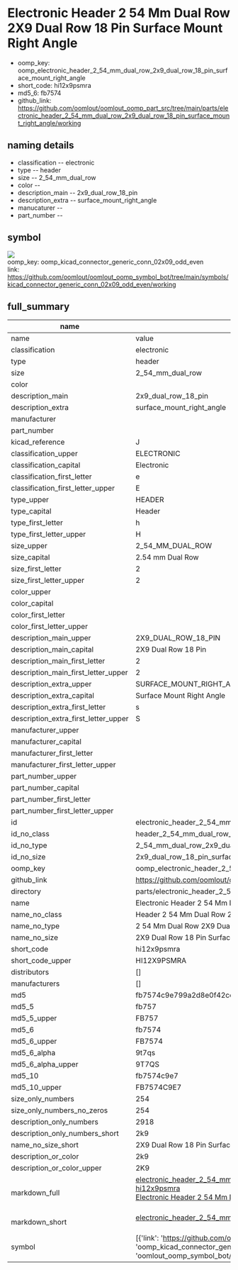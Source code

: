 # Electronic Header 2 54 Mm Dual Row 2X9 Dual Row 18 Pin Surface Mount Right Angle

  
* oomp_key: oomp_electronic_header_2_54_mm_dual_row_2x9_dual_row_18_pin_surface_mount_right_angle 
* short_code: hi12x9psmra
* md5_6: fb7574  
* github_link: https://github.com/oomlout/oomlout_oomp_part_src/tree/main/parts/electronic_header_2_54_mm_dual_row_2x9_dual_row_18_pin_surface_mount_right_angle/working  
## naming details
* classification -- electronic
* type -- header
* size -- 2_54_mm_dual_row
* color -- 
* description_main -- 2x9_dual_row_18_pin
* description_extra -- surface_mount_right_angle
* manucaturer -- 
* part_number -- 



## symbol

![](symbol/{index}/working/working_600.png)  
oomp_key: oomp_kicad_connector_generic_conn_02x09_odd_even  
link: https://github.com/oomlout/oomlout_oomp_symbol_bot/tree/main/symbols/kicad_connector_generic_conn_02x09_odd_even/working  


## full_summary
| name | value | 
| --- | --- | 
| name | value | 
| classification | electronic | 
| type | header | 
| size | 2_54_mm_dual_row | 
| color |  | 
| description_main | 2x9_dual_row_18_pin | 
| description_extra | surface_mount_right_angle | 
| manufacturer |  | 
| part_number |  | 
| kicad_reference | J | 
| classification_upper | ELECTRONIC | 
| classification_capital | Electronic | 
| classification_first_letter | e | 
| classification_first_letter_upper | E | 
| type_upper | HEADER | 
| type_capital | Header | 
| type_first_letter | h | 
| type_first_letter_upper | H | 
| size_upper | 2_54_MM_DUAL_ROW | 
| size_capital | 2.54 mm Dual Row | 
| size_first_letter | 2 | 
| size_first_letter_upper | 2 | 
| color_upper |  | 
| color_capital |  | 
| color_first_letter |  | 
| color_first_letter_upper |  | 
| description_main_upper | 2X9_DUAL_ROW_18_PIN | 
| description_main_capital | 2X9 Dual Row 18 Pin | 
| description_main_first_letter | 2 | 
| description_main_first_letter_upper | 2 | 
| description_extra_upper | SURFACE_MOUNT_RIGHT_ANGLE | 
| description_extra_capital | Surface Mount Right Angle | 
| description_extra_first_letter | s | 
| description_extra_first_letter_upper | S | 
| manufacturer_upper |  | 
| manufacturer_capital |  | 
| manufacturer_first_letter |  | 
| manufacturer_first_letter_upper |  | 
| part_number_upper |  | 
| part_number_capital |  | 
| part_number_first_letter |  | 
| part_number_first_letter_upper |  | 
| id | electronic_header_2_54_mm_dual_row_2x9_dual_row_18_pin_surface_mount_right_angle | 
| id_no_class | header_2_54_mm_dual_row_2x9_dual_row_18_pin_surface_mount_right_angle | 
| id_no_type | 2_54_mm_dual_row_2x9_dual_row_18_pin_surface_mount_right_angle | 
| id_no_size | 2x9_dual_row_18_pin_surface_mount_right_angle | 
| oomp_key | oomp_electronic_header_2_54_mm_dual_row_2x9_dual_row_18_pin_surface_mount_right_angle | 
| github_link | https://github.com/oomlout/oomlout_oomp_part_src/tree/main/parts/electronic_header_2_54_mm_dual_row_2x9_dual_row_18_pin_surface_mount_right_angle/working | 
| directory | parts/electronic_header_2_54_mm_dual_row_2x9_dual_row_18_pin_surface_mount_right_angle | 
| name | Electronic Header 2 54 Mm Dual Row 2X9 Dual Row 18 Pin Surface Mount Right Angle | 
| name_no_class | Header 2 54 Mm Dual Row 2X9 Dual Row 18 Pin Surface Mount Right Angle | 
| name_no_type | 2 54 Mm Dual Row 2X9 Dual Row 18 Pin Surface Mount Right Angle | 
| name_no_size | 2X9 Dual Row 18 Pin Surface Mount Right Angle | 
| short_code | hi12x9psmra | 
| short_code_upper | HI12X9PSMRA | 
| distributors | [] | 
| manufacturers | [] | 
| md5 | fb7574c9e799a2d8e0f42cc117f1105c | 
| md5_5 | fb757 | 
| md5_5_upper | FB757 | 
| md5_6 | fb7574 | 
| md5_6_upper | FB7574 | 
| md5_6_alpha | 9t7qs | 
| md5_6_alpha_upper | 9T7QS | 
| md5_10 | fb7574c9e7 | 
| md5_10_upper | FB7574C9E7 | 
| size_only_numbers | 254 | 
| size_only_numbers_no_zeros | 254 | 
| description_only_numbers | 2918 | 
| description_only_numbers_short | 2k9 | 
| name_no_size_short | 2X9 Dual Row 18 Pin Surface Mount Right Angle | 
| description_or_color | 2k9 | 
| description_or_color_upper | 2K9 | 
| markdown_full | [electronic_header_2_54_mm_dual_row_2x9_dual_row_18_pin_surface_mount_right_angle](https://github.com/oomlout/oomlout_oomp_part_src/tree/main/parts/electronic_header_2_54_mm_dual_row_2x9_dual_row_18_pin_surface_mount_right_angle/working)<br>[hi12x9psmra](https://github.com/oomlout/oomlout_oomp_part_src/tree/main/parts/electronic_header_2_54_mm_dual_row_2x9_dual_row_18_pin_surface_mount_right_angle/working)<br>[Electronic Header 2 54 Mm Dual Row 2X9 Dual Row 18 Pin Surface Mount Right Angle](https://github.com/oomlout/oomlout_oomp_part_src/tree/main/parts/electronic_header_2_54_mm_dual_row_2x9_dual_row_18_pin_surface_mount_right_angle/working)<br><br> | 
| markdown_short | [electronic_header_2_54_mm_dual_row_2x9_dual_row_18_pin_surface_mount_right_angle](https://github.com/oomlout/oomlout_oomp_part_src/tree/main/parts/electronic_header_2_54_mm_dual_row_2x9_dual_row_18_pin_surface_mount_right_angle/working)<br><br> | 
| symbol | [{'link': 'https://github.com/oomlout/oomlout_oomp_symbol_bot/tree/main/symbols/kicad_connector_generic_conn_02x09_odd_even', 'oomp_key': 'oomp_kicad_connector_generic_conn_02x09_odd_even', 'directory': 'oomlout_oomp_symbol_bot/symbols/kicad_connector_generic_conn_02x09_odd_even//working/working.kicad_sym', 'index': 0}] | 
